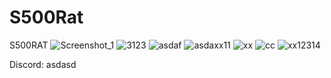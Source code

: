# S500Rat
S500RAT
![Screenshot_1](https://user-images.githubusercontent.com/111996313/229651474-f3f07ad8-5318-4776-89f4-7d598992c42c.png)
![3123](https://user-images.githubusercontent.com/111996313/229652106-879808c7-2fcb-4cfd-a23f-9d4553064d32.png)
![asdaf](https://user-images.githubusercontent.com/111996313/229652108-22168ff1-71b9-4254-ac2f-cbf0f44425ad.png)
![asdaxx11](https://user-images.githubusercontent.com/111996313/229652113-4b317c07-5f90-43bf-815c-593857e92332.png)
![xx](https://user-images.githubusercontent.com/111996313/229652115-a609895a-b7e3-4ba6-86fa-359dfc244224.png)
![cc](https://user-images.githubusercontent.com/111996313/229652119-f8060da3-2846-4058-97cb-0a535e758073.png)
![xx12314](https://user-images.githubusercontent.com/111996313/229652121-b2747991-df5f-4ebd-865e-b5cf133e73f8.png)

Discord: asdasd
